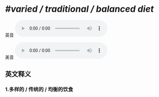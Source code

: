 # ***\#varied / traditional / balanced diet*** 
英音
<audio src="./media/varied   traditional   balanced diet1_AAC.aac" controls="controls"></audio>

美音
<audio src="./media/varied   traditional   balanced diet2_AAC.aac" controls="controls"></audio>



  

英文释义
---
### 1.**多样的 / 传统的 / 均衡的饮食**  



